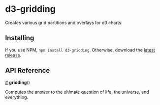 # d3-gridding

Creates various grid partitions and overlays for d3 charts.

## Installing

If you use NPM, `npm install d3-gridding`. Otherwise, download the [latest release](https://github.com/romsson/d3-gridding/releases/latest).

## API Reference

<a href="#foo" name="foo">#</a> <b>gridding</b>()

Computes the answer to the ultimate question of life, the universe, and everything.

